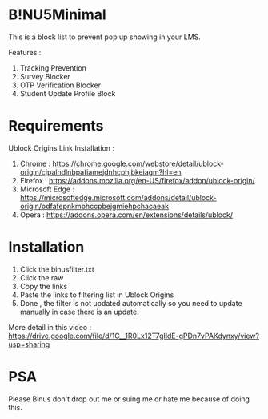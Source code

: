 # B!NU5Minimal
This is a block list to prevent pop up showing in your LMS.

Features :
1. Tracking Prevention
2. Survey Blocker
3. OTP Verification Blocker
4. Student Update Profile Block

# Requirements
Ublock Origins
Link Installation : 
1. Chrome : https://chrome.google.com/webstore/detail/ublock-origin/cjpalhdlnbpafiamejdnhcphjbkeiagm?hl=en
2. Firefox : https://addons.mozilla.org/en-US/firefox/addon/ublock-origin/
3. Microsoft Edge : https://microsoftedge.microsoft.com/addons/detail/ublock-origin/odfafepnkmbhccpbejgmiehpchacaeak
4. Opera : https://addons.opera.com/en/extensions/details/ublock/

# Installation
1. Click the binusfilter.txt
2. Click the raw
3. Copy the links
4. Paste the links to filtering list in Ublock Origins
5. Done , the filter is not updated automatically so you need to update manually in case there is an update.

More detail in this video : https://drive.google.com/file/d/1C__1R0Lx12T7gIldE-gPDn7vPAKdynxy/view?usp=sharing


# PSA
Please Binus don't drop out me or suing me or hate me because of doing this.

